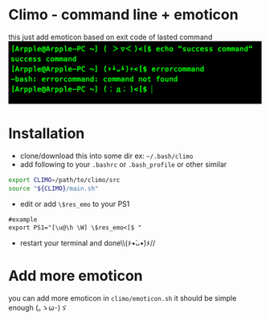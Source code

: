# Climo - command line + emoticon
this just add emoticon based on exit code of lasted command
![example](example.png)

# Installation
- clone/download this into some dir ex: `~/.bash/climo`
- add following to your `.bashrc` or `.bash_profile` or other similar
```sh
export CLIMO=/path/to/climo/src
source "${CLIMO}/main.sh"
```
- edit or add `\$res_emo` to your PS1 
```
#example
export PS1="[\u@\h \W] \$res_emo<[$ "
```
- restart your terminal and done\\\\(۶•̀ᴗ•́)۶//

# Add more emoticon
you can add more emoticon in `climo/emoticon.sh` it should be simple enough (｡ゝω･)ゞ

